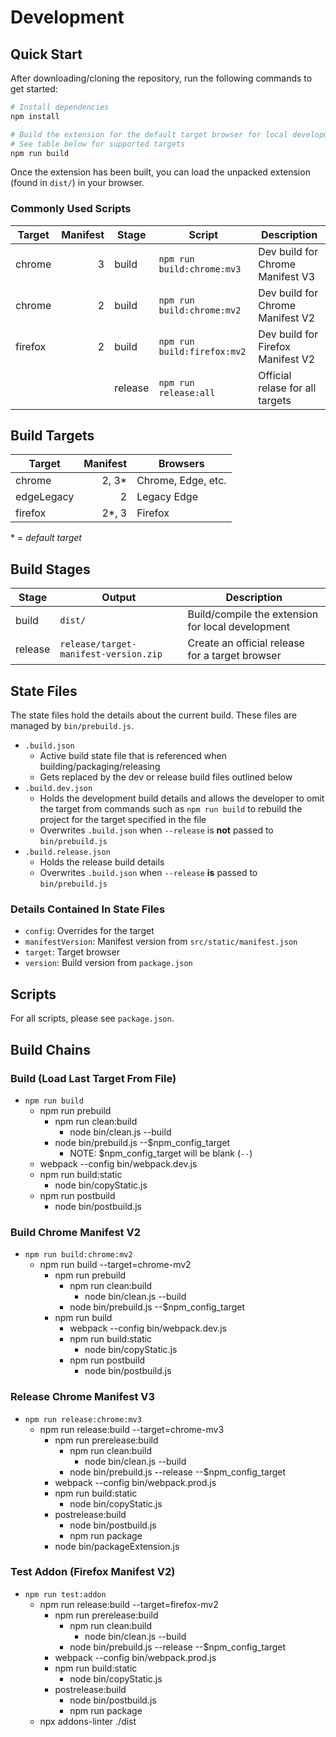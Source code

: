 # Development

## Quick Start

After downloading/cloning the repository, run the following commands to get started:

```sh
# Install dependencies
npm install

# Build the extension for the default target browser for local development
# See table below for supported targets
npm run build
```

Once the extension has been built, you can load the unpacked extension (found in `dist/`) in your browser.

### Commonly Used Scripts

| Target  | Manifest | Stage   | Script                      | Description                       |
|---------|---------:|---------|-----------------------------|-----------------------------------|
| chrome  |        3 | build   | `npm run build:chrome:mv3`  | Dev build for Chrome Manifest V3  |
| chrome  |        2 | build   | `npm run build:chrome:mv2`  | Dev build for Chrome Manifest V2  |
| firefox |        2 | build   | `npm run build:firefox:mv2` | Dev build for Firefox Manifest V2 |
|         |          | release | `npm run release:all`       | Official relase for all targets   |

## Build Targets

| Target     | Manifest | Browsers           |
|------------|---------:|--------------------|
| chrome     |    2, 3* | Chrome, Edge, etc. |
| edgeLegacy |        2 | Legacy Edge        |
| firefox    |    2*, 3 | Firefox            |

\* = _default target_

## Build Stages

| Stage   | Output                                | Description                                       |
|---------|---------------------------------------|---------------------------------------------------|
| build   | `dist/`                               | Build/compile the extension for local development |
| release | `release/target-manifest-version.zip` | Create an official release for a target browser   |

## State Files

The state files hold the details about the current build. These files are managed by `bin/prebuild.js`.

- `.build.json`
  - Active build state file that is referenced when building/packaging/releasing
  - Gets replaced by the dev or release build files outlined below
- `.build.dev.json`
  - Holds the development build details and allows the developer to omit the target from commands such as `npm run build` to rebuild the project for the target specified in the file
  - Overwrites `.build.json` when `--release` is **not** passed to `bin/prebuild.js`
- `.build.release.json`
  - Holds the release build details
  - Overwrites `.build.json` when `--release` **is** passed to `bin/prebuild.js`

### Details Contained In State Files

- `config`: Overrides for the target
- `manifestVersion`: Manifest version from `src/static/manifest.json`
- `target`: Target browser
- `version`: Build version from `package.json`

## Scripts

For all scripts, please see `package.json`.

## Build Chains

### Build (Load Last Target From File)

- `npm run build`
  - npm run prebuild
    - npm run clean:build
      - node bin/clean.js --build
    - node bin/prebuild.js --$npm_config_target
      - NOTE: $npm_config_target will be blank (`--`)
  - webpack --config bin/webpack.dev.js
  - npm run build:static
    - node bin/copyStatic.js
  - npm run postbuild
    - node bin/postbuild.js

### Build Chrome Manifest V2

- `npm run build:chrome:mv2`
  - npm run build --target=chrome-mv2
    - npm run prebuild
      - npm run clean:build
        - node bin/clean.js --build
      - node bin/prebuild.js --$npm_config_target
    - npm run build
      - webpack --config bin/webpack.dev.js
      - npm run build:static
        - node bin/copyStatic.js
      - npm run postbuild
        - node bin/postbuild.js

### Release Chrome Manifest V3

- `npm run release:chrome:mv3`
  - npm run release:build --target=chrome-mv3
    - npm run prerelease:build
      - npm run clean:build
        - node bin/clean.js --build
      - node bin/prebuild.js --release --$npm_config_target
    - webpack --config bin/webpack.prod.js
    - npm run build:static
      - node bin/copyStatic.js
    - postrelease:build
      - node bin/postbuild.js
      - npm run package
    - node bin/packageExtension.js

### Test Addon (Firefox Manifest V2)

- `npm run test:addon`
  - npm run release:build --target=firefox-mv2
    - npm run prerelease:build
      - npm run clean:build
        - node bin/clean.js --build
      - node bin/prebuild.js --release --$npm_config_target
    - webpack --config bin/webpack.prod.js
    - npm run build:static
      - node bin/copyStatic.js
    - postrelease:build
      - node bin/postbuild.js
      - npm run package
  - npx addons-linter ./dist
